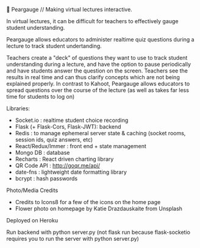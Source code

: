 🍐 Peargauge // Making virtual lectures interactive. 

In virtual lectures, it can be difficult for teachers to effectively gauge student understanding. 

Peargauge allows educators to administer realtime quiz questions during a lecture to track student undertanding. 

Teachers create a "deck" of questions they want to use to track student understanding during a lecture, and have the option to pause periodically and have students answer the question on the screen. Teachers see the results in real time and can thus clarify concepts which are not being explained properly. In contrast to Kahoot, Peargauge allows educators to spread questions over the course of the lecture (as well as takes far less time for students to log on) 

Libraries:
- Socket.io : realtime student choice recording
- Flask (+ Flask-Cors, Flask-JWT): backend
- Redis : to manage ephemeral server state & caching (socket rooms, session ids, quiz answers, etc)
- React/Redux/Immer : front end + state management
- Mongo DB  : database
- Recharts : React driven charting library
- QR Code API : http://goqr.me/api/
- date-fns : lightweight date formatting library
- bcrypt : hash passwords

Photo/Media Credits
- Credits to Icons8 for a few of the icons on the home page
- Flower photo on homepage by Katie Drazdauskaite from Unsplash

Deployed on Heroku

Run backend with python server.py (not flask run because flask-socketio requires you to run the server with python server.py)
